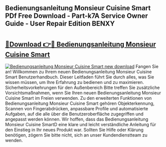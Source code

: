 ## Bedienungsanleitung Monsieur Cuisine Smart PDf Free Download - Part-k7A Service Owner Guide - User Repair Edition BENXY

# <h2><a href="http://df4u9d.blite.top/?on=Bedienungsanleitung+Monsieur+Cuisine+Smart">🔗Download 👉🔴 Bedienungsanleitung Monsieur Cuisine Smart</a></h2>

[![Bedienungsanleitung Monsieur Cuisine Smart new download](https://i.imgur.com/lujVjoI.png)](http://df4u9d.blite.top/?on=Bedienungsanleitung+Monsieur+Cuisine+Smart)
Fangen Sie an! Willkommen zu Ihrem neuen Bedienungsanleitung Monsieur Cuisine Smart Benutzerhandbuch. Dieser Leitfaden führt Sie durch alles, was Sie wissen müssen, um Ihre Erfahrung zu bedienen und zu maximieren. Sicherheitsvorkehrungen für den Außenbereich Bitte treffen Sie zusätzliche Vorsichtsmaßnahmen, wenn Sie Ihren neuen Bedienungsanleitung Monsieur Cuisine Smart im Freien verwenden. Zu den erweiterten Funktionen von Bedienungsanleitung Monsieur Cuisine Smart gehören Objekterkennung, Scannen von Fingerabdrücken, anpassbare Profile und automatisierte Aufgaben, auf die alle über die Benutzeroberfläche zugegriffen und angepasst werden können. Wir hoffen, dass das Bedienungsanleitung Monsieur Cuisine SmartD eine klare und leicht verständliche Anleitung für den Einstieg in Ihr neues Produkt war. Sollten Sie Hilfe oder Klärung benötigen, zögern Sie bitte nicht, sich an unser Kundendienstteam zu wenden.
